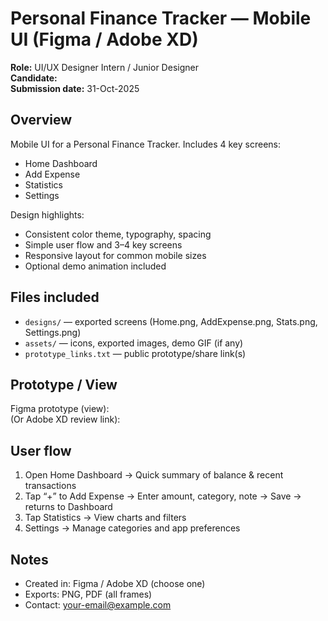 # Personal Finance Tracker — Mobile UI (Figma / Adobe XD)

**Role:** UI/UX Designer Intern / Junior Designer  
**Candidate:** <Your Name>  
**Submission date:** 31-Oct-2025

## Overview
Mobile UI for a Personal Finance Tracker. Includes 4 key screens:
- Home Dashboard
- Add Expense
- Statistics
- Settings

Design highlights:
- Consistent color theme, typography, spacing
- Simple user flow and 3–4 key screens
- Responsive layout for common mobile sizes
- Optional demo animation included

## Files included
- `designs/` — exported screens (Home.png, AddExpense.png, Stats.png, Settings.png)
- `assets/` — icons, exported images, demo GIF (if any)
- `prototype_links.txt` — public prototype/share link(s)

## Prototype / View
Figma prototype (view): <paste your Figma public link here>  
(Or Adobe XD review link): <paste your XD public link here>

## User flow
1. Open Home Dashboard → Quick summary of balance & recent transactions  
2. Tap “+” to Add Expense → Enter amount, category, note → Save → returns to Dashboard  
3. Tap Statistics → View charts and filters  
4. Settings → Manage categories and app preferences

## Notes
- Created in: Figma / Adobe XD (choose one)
- Exports: PNG, PDF (all frames)
- Contact: <your-email@example.com>

